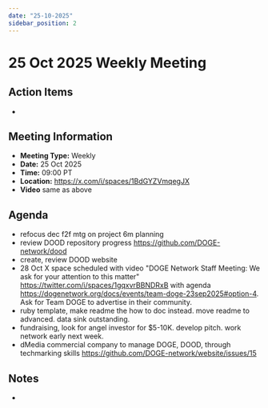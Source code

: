 ```yaml
---
date: "25-10-2025"
sidebar_position: 2
---
```


# 25 Oct 2025 Weekly Meeting

## Action Items

- 

## Meeting Information

- **Meeting Type:** Weekly
- **Date:**  25 Oct 2025
- **Time:** 09:00 PT
- **Location:** https://x.com/i/spaces/1BdGYZVmqegJX
- **Video** same as above

## Agenda

- refocus dec f2f mtg on project 6m planning
- review DOOD repository progress https://github.com/DOGE-network/dood
- create, review DOOD website
- 28 Oct X space scheduled with video "DOGE Network Staff Meeting: We ask for your attention to this matter" https://twitter.com/i/spaces/1gqxvrBBNDRxB with agenda https://dogenetwork.org/docs/events/team-doge-23sep2025#option-4. Ask for Team DOGE to advertise in their community. 
- ruby template, make readme the how to doc instead. move readme to advanced. data sink outstanding.
- fundraising, look for angel investor for $5-10K. develop pitch. work network early next week.
- dMedia commercial company to manage DOGE, DOOD, through techmarking skills https://github.com/DOGE-network/website/issues/15

## Notes

- 